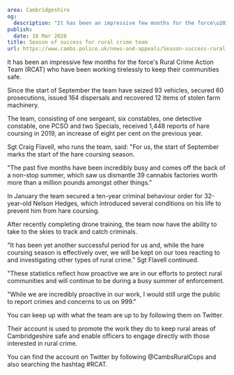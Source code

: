 ```yaml
area: Cambridgeshire
og:
  description: "It has been an impressive few months for the force\u2019s Rural Crime Action Team (RCAT) who have been working tirelessly to keep their communities safe."
publish:
  date: 16 Mar 2020
title: Season of success for rural crime team
url: https://www.cambs.police.uk/news-and-appeals/Season-success-rural-crime-team
```

It has been an impressive few months for the force's Rural Crime Action Team (RCAT) who have been working tirelessly to keep their communities safe.

Since the start of September the team have seized 93 vehicles, secured 60 prosecutions, issued 164 dispersals and recovered 12 items of stolen farm machinery.

The team, consisting of one sergeant, six constables, one detective constable, one PCSO and two Specials, received 1,448 reports of hare coursing in 2019, an increase of eight per cent on the previous year.

Sgt Craig Flavell, who runs the team, said: "For us, the start of September marks the start of the hare coursing season.

"The past five months have been incredibly busy and comes off the back of a non-stop summer, which saw us dismantle 39 cannabis factories worth more than a million pounds amongst other things."

In January the team secured a ten-year criminal behaviour order for 32-year-old Nelson Hedges, which introduced several conditions on his life to prevent him from hare coursing.

After recently completing drone training, the team now have the ability to take to the skies to track and catch criminals.

"It has been yet another successful period for us and, while the hare coursing season is effectively over, we will be kept on our toes reacting to and investigating other types of rural crime." Sgt Flavell continued.

"These statistics reflect how proactive we are in our efforts to protect rural communities and will continue to be during a busy summer of enforcement.

"While we are incredibly proactive in our work, I would still urge the public to report crimes and concerns to us on 999."

You can keep up with what the team are up to by following them on Twitter.

Their account is used to promote the work they do to keep rural areas of Cambridgeshire safe and enable officers to engage directly with those interested in rural crime.

You can find the account on Twitter by following @CambsRuralCops and also searching the hashtag #RCAT.
